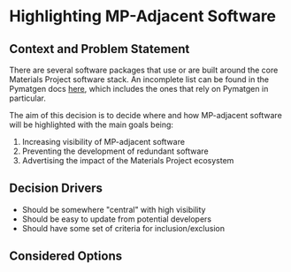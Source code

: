 # Highlighting MP-Adjacent Software

## Context and Problem Statement

There are several software packages that use or are built around the core Materials Project software stack. An incomplete list can be found in the Pymatgen docs [here](https://pymatgen.org/addons#external-tools), which includes the ones that rely on Pymatgen in particular.

The aim of this decision is to decide where and how MP-adjacent software will be highlighted with the main goals being:

1. Increasing visibility of MP-adjacent software
2. Preventing the development of redundant software
3. Advertising the impact of the Materials Project ecosystem

## Decision Drivers

- Should be somewhere "central" with high visibility
- Should be easy to update from potential developers
- Should have some set of criteria for inclusion/exclusion

## Considered Options